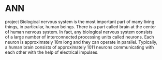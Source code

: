 # ANN
project 
 Biological nervous system is the most important part of many
 living things, in particular, human beings.
 There is a part called brain at the center of human nervous
 system.
 In fact, any biological nervous system consists of a large number
 of interconnected processing units called neurons.
 Each neuron is approximately 10m long and they can operate in
 parallel.
 Typically, a human brain consists of approximately 1011 neurons
 communicating with each other with the help of electrical
 impulses.
